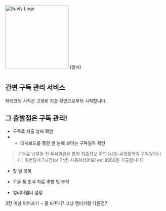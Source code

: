 <img width="200" height="200" alt="Subly Logo" src="https://github.com/user-attachments/assets/c944ccea-b8c0-468d-b626-baf39ace138c" />
(임시)




# <Subly>

## 간편 구독 관리 서비스

재테크의 시작은 고정비 지출 확인으로부터 시작합니다.

그 출발점은 구독 관리!
-------------------------------------------------------------------
-  구독료 지출 날짜 확인
- -  대시보드를 통한 한 눈에 보이는 구독일자 확인

> 구독료 납부일 전 푸쉬알람을 통한 지출정보 확인
> [내일 쿠팡플레이 구독일입니다. 이번달에 ?시간(or ? 번) 사용하셨어요! ex: 8900원 지출됩니다]
> 

- 할 일 목록

- 구글 폼 조사 자료 추합 및 분석
- 얼리어뎁터 설정



3칸 이상 띄어쓰기 = 줄 바꾸기? 그냥 엔터키랑 다른점?

